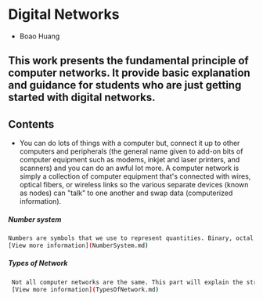 # **Digital Networks**
  - Boao Huang

**This work presents the fundamental principle of computer networks.** 
**It provide basic explanation and guidance for students who are just getting started with digital networks.**
---

## Contents

 - You can do lots of things with a computer but, connect it up to other computers and peripherals (the general name given to add-on bits of computer equipment such as modems, inkjet and laser printers, and scanners) and you can do an awful lot more. A computer network is simply a collection of computer equipment that's connected with wires, optical fibers, or wireless links so the various separate devices (known as nodes) can "talk" to one another and swap data (computerized information).
 
 ##### *Number system*
 ```sh
 Numbers are symbols that we use to represent quantities. Binary, octal, decimal and hexadecimal are four number systems used frequently in computing and networking. 
 [View more information](NumberSystem.md)
```

 ##### *Types of Network*                                                                           
```sh
 Not all computer networks are the same. This part will explain the structures and functions of some computer networks.
 [View more information](TypesOfNetwork.md)
```


